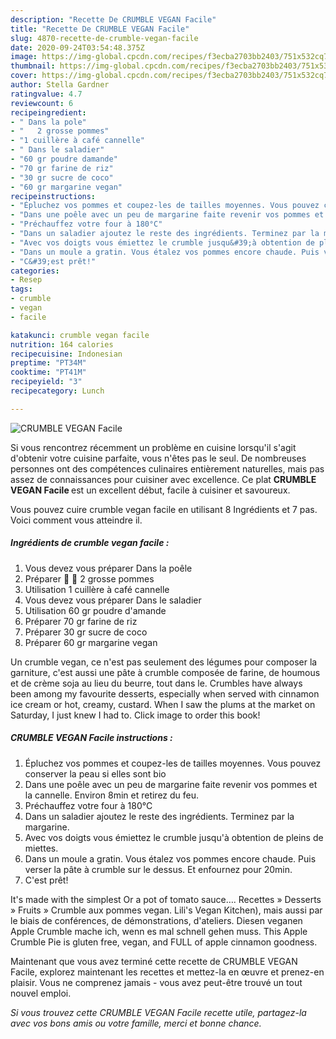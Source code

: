 ```yaml
---
description: "Recette De CRUMBLE VEGAN Facile"
title: "Recette De CRUMBLE VEGAN Facile"
slug: 4870-recette-de-crumble-vegan-facile
date: 2020-09-24T03:54:48.375Z
image: https://img-global.cpcdn.com/recipes/f3ecba2703bb2403/751x532cq70/crumble-vegan-facile-photo-principale-de-la-recette.jpg
thumbnail: https://img-global.cpcdn.com/recipes/f3ecba2703bb2403/751x532cq70/crumble-vegan-facile-photo-principale-de-la-recette.jpg
cover: https://img-global.cpcdn.com/recipes/f3ecba2703bb2403/751x532cq70/crumble-vegan-facile-photo-principale-de-la-recette.jpg
author: Stella Gardner
ratingvalue: 4.7
reviewcount: 6
recipeingredient:
- " Dans la pole"
- "   2 grosse pommes"
- "1 cuillère à café cannelle"
- " Dans le saladier"
- "60 gr poudre damande"
- "70 gr farine de riz"
- "30 gr sucre de coco"
- "60 gr margarine vegan"
recipeinstructions:
- "Épluchez vos pommes et coupez-les de tailles moyennes. Vous pouvez conserver la peau si elles sont bio"
- "Dans une poêle avec un peu de margarine faite revenir vos pommes et la cannelle. Environ 8min et retirez du feu."
- "Préchauffez votre four à 180°C"
- "Dans un saladier ajoutez le reste des ingrédients. Terminez par la margarine."
- "Avec vos doigts vous émiettez le crumble jusqu&#39;à obtention de pleins de miettes."
- "Dans un moule a gratin. Vous étalez vos pommes encore chaude. Puis verser la pâte à crumble sur le dessus. Et enfournez pour 20min."
- "C&#39;est prêt!"
categories:
- Resep
tags:
- crumble
- vegan
- facile

katakunci: crumble vegan facile 
nutrition: 164 calories
recipecuisine: Indonesian
preptime: "PT34M"
cooktime: "PT41M"
recipeyield: "3"
recipecategory: Lunch

---
```



![CRUMBLE VEGAN Facile](https://img-global.cpcdn.com/recipes/f3ecba2703bb2403/751x532cq70/crumble-vegan-facile-photo-principale-de-la-recette.jpg)

Si vous rencontrez récemment un problème en cuisine lorsqu'il s'agit d'obtenir votre cuisine parfaite, vous n'êtes pas le seul. De nombreuses personnes ont des compétences culinaires entièrement naturelles, mais pas assez de connaissances pour cuisiner avec excellence. Ce plat <strong> CRUMBLE VEGAN Facile </strong> est un excellent début, facile à cuisiner et savoureux.

<!--inarticleads1-->

Vous pouvez cuire crumble vegan facile en utilisant 8 Ingrédients et 7 pas. Voici comment vous atteindre il.

##### Ingrédients de crumble vegan facile :

1. Vous devez vous préparer  Dans la poêle
1. Préparer  🍏 🍎 2 grosse pommes
1. Utilisation 1 cuillère à café cannelle
1. Vous devez vous préparer  Dans le saladier
1. Utilisation 60 gr poudre d&#39;amande
1. Préparer 70 gr farine de riz
1. Préparer 30 gr sucre de coco
1. Préparer 60 gr margarine vegan


Un crumble vegan, ce n&#39;est pas seulement des légumes pour composer la garniture, c&#39;est aussi une pâte à crumble composée de farine, de houmous et de crème soja au lieu du beurre, tout dans le. Crumbles have always been among my favourite desserts, especially when served with cinnamon ice cream or hot, creamy, custard. When I saw the plums at the market on Saturday, I just knew I had to. Click image to order this book! 

<!--inarticleads2-->

##### CRUMBLE VEGAN Facile instructions :

1. Épluchez vos pommes et coupez-les de tailles moyennes. Vous pouvez conserver la peau si elles sont bio
1. Dans une poêle avec un peu de margarine faite revenir vos pommes et la cannelle. Environ 8min et retirez du feu.
1. Préchauffez votre four à 180°C
1. Dans un saladier ajoutez le reste des ingrédients. Terminez par la margarine.
1. Avec vos doigts vous émiettez le crumble jusqu&#39;à obtention de pleins de miettes.
1. Dans un moule a gratin. Vous étalez vos pommes encore chaude. Puis verser la pâte à crumble sur le dessus. Et enfournez pour 20min.
1. C&#39;est prêt!


It&#39;s made with the simplest Or a pot of tomato sauce…. Recettes » Desserts » Fruits » Crumble aux pommes vegan. Lili&#39;s Vegan Kitchen), mais aussi par le biais de conférences, de démonstrations, d&#39;ateliers. Diesen veganen Apple Crumble mache ich, wenn es mal schnell gehen muss. This Apple Crumble Pie is gluten free, vegan, and FULL of apple cinnamon goodness. 

<!--inarticleads1-->

<p>
Maintenant que vous avez terminé cette recette de CRUMBLE VEGAN Facile, explorez maintenant les recettes et mettez-la en œuvre et prenez-en plaisir. Vous ne comprenez jamais - vous avez peut-être trouvé un tout nouvel emploi.
</p>

<p>
<i>Si vous trouvez cette CRUMBLE VEGAN Facile recette utile, partagez-la avec vos bons amis ou votre famille, merci et bonne chance.</i>
</p>
